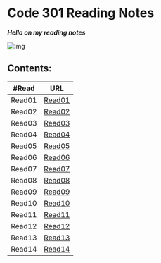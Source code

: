 # Code 301 Reading Notes 

***Hello on my reading notes***

![img](https://cdn1.iconfinder.com/data/icons/popicon-education/256/10-512.png)

## **Contents:**

| #Read     | URL |
| ----------- | ----------- |
| Read01    | [Read01](https://heba1998.github.io/Reading-Note-/Code%20301%20-%20Intermediate%20Software%20Development/Read01)     |
|Read02   |       [Read02]() |
|Read03   |       [Read03]() |
|Read04   |       [Read04]() |
|Read05   |       [Read05]() |
|Read06   |       [Read06]() |
|Read07   |       [Read07]() |
|Read08   |       [Read08]() |
|Read09   |       [Read09]() |
|Read10   |       [Read10]() |
|Read11   |       [Read11]() |
|Read12   |       [Read12]() |
|Read13   |       [Read13]() |
|Read14  |       [Read14]()|


